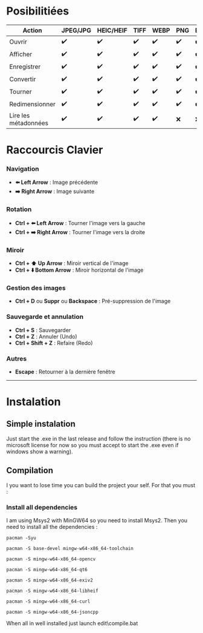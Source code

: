 # Posibilitiées

| Action               | JPEG/JPG | HEIC/HEIF | TIFF | WEBP | PNG | BMP | SVG | GIF | RAW |
| -------------------- | -------- | --------- | ---- | ---- | --- | --- | --- | --- | --- |
| Ouvrir               | ✔️       | ✔️        | ✔️   | ✔️   | ✔️  | ✔️  | ✔️  | ❌  | ❌   |
| Afficher             | ✔️       | ✔️        | ✔️   | ✔️   | ✔️  | ✔️  | ✔️  | ❌   | ❌   |
| Enregistrer          | ✔️       | ✔️        | ✔️   | ✔️   | ✔️  | ✔️  | ✔️  | ❌   | ❌   |
| Convertir            | ✔️       | ✔️        | ✔️   | ✔️   | ✔️  | ✔️  | ✔️  | ❌   | ❌   |
| Tourner              | ✔️       | ✔️        | ✔️   | ✔️   | ✔️  | ✔️  | ❌   | ❌   | ❌   |
| Redimensionner       | ✔️       | ✔️        | ✔️   | ✔️   | ✔️  | ✔️  | ❌   | ❌   | ❌   |
| Lire les métadonnées | ✔️       | ✔️        | ✔️   | ✔️   | ❌   | ❌   | ❌   | ❌   | ❌   |

# Raccourcis Clavier

### Navigation

- **⬅️ Left Arrow** : Image précédente  
- **➡️ Right Arrow** : Image suivante  

### Rotation

- **Ctrl + ⬅️ Left Arrow** : Tourner l'image vers la gauche  
- **Ctrl + ➡️ Right Arrow** : Tourner l'image vers la droite  

### Miroir

- **Ctrl + ⬆️ Up Arrow** : Miroir vertical de l'image  
- **Ctrl + ⬇️ Bottom Arrow** : Miroir horizontal de l'image  

### Gestion des images

- **Ctrl + D** ou **Suppr** ou **Backspace** : Pré-suppression de l'image  

### Sauvegarde et annulation

- **Ctrl + S** : Sauvegarder  
- **Ctrl + Z** : Annuler (Undo)  
- **Ctrl + Shift + Z** : Refaire (Redo)  

### Autres

- **Escape** : Retourner à la dernière fenêtre

---

# Instalation

## Simple instalation

Just start the .exe in the last release and follow the instruction (there is no microsoft license for now so you must accept to start the .exe even if windows show a warning).

## Compilation

I you want to lose time you can build the project your self. For that you must :

### Install all dependencies

I am using Msys2 with MinGW64 so you need to install Msys2.
Then you need to install all the dependencies :

```
pacman -Syu

pacman -S base-devel mingw-w64-x86_64-toolchain

pacman -S mingw-w64-x86_64-opencv

pacman -S mingw-w64-x86_64-qt6

pacman -S mingw-w64-x86_64-exiv2

pacman -S mingw-w64-x86_64-libheif

pacman -S mingw-w64-x86_64-curl

pacman -S mingw-w64-x86_64-jsoncpp
```

When all in well installed just launch edit\compile.bat
